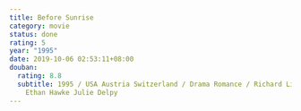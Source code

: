 ```yaml
---
title: Before Sunrise
category: movie
status: done
rating: 5
year: "1995"
date: 2019-10-06 02:53:11+08:00
douban:
  rating: 8.8
  subtitle: 1995 / USA Austria Switzerland / Drama Romance / Richard Linklater /
    Ethan Hawke Julie Delpy
---
```



